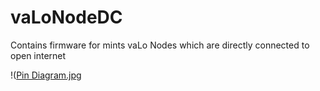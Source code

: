 # vaLoNodeDC
Contains firmware for mints vaLo Nodes which are directly connected to open internet

!([Pin Diagram.jpg](https://github.com/mi3nts/vaLoNodeDC/blob/main/res/c4_40pinmap_rev0.5-fotor-20231127154911.png)
